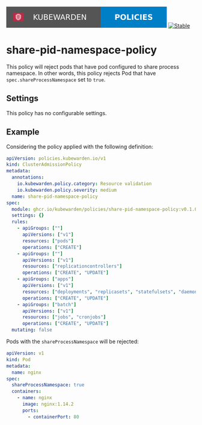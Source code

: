 [![Kubewarden Policy Repository](https://github.com/kubewarden/community/blob/main/badges/kubewarden-policies.svg)](https://github.com/kubewarden/community/blob/main/REPOSITORIES.md#policy-scope)
[![Stable](https://img.shields.io/badge/status-stable-brightgreen?style=for-the-badge)](https://github.com/kubewarden/community/blob/main/REPOSITORIES.md#stable)

# share-pid-namespace-policy

This policy will reject pods that have pod configured to share process namespace.
In other words, this policy rejects Pod that have `spec.shareProcessNamespace` set to `true`.

## Settings

This policy has no configurable settings.

## Example

Considering the policy applied with the following definition:

```yaml
apiVersion: policies.kubewarden.io/v1
kind: ClusterAdmissionPolicy
metadata:
  annotations:
    io.kubewarden.policy.category: Resource validation
    io.kubewarden.policy.severity: medium
  name: share-pid-namespace-policy
spec:
  module: ghcr.io/kubewarden/policies/share-pid-namespace-policy:v0.1.0
  settings: {}
  rules:
    - apiGroups: [""]
      apiVersions: ["v1"]
      resources: ["pods"]
      operations: ["CREATE"]
    - apiGroups: [""]
      apiVersions: ["v1"]
      resources: ["replicationcontrollers"]
      operations: ["CREATE", "UPDATE"]
    - apiGroups: ["apps"]
      apiVersions: ["v1"]
      resources: ["deployments", "replicasets", "statefulsets", "daemonsets"]
      operations: ["CREATE", "UPDATE"]
    - apiGroups: ["batch"]
      apiVersions: ["v1"]
      resources: ["jobs", "cronjobs"]
      operations: ["CREATE", "UPDATE"]
  mutating: false
```

Pods with the `shareProcessNamespace` will be rejected:

```yaml
apiVersion: v1
kind: Pod
metadata:
  name: nginx
spec:
  shareProcessNamespace: true
  containers:
    - name: nginx
      image: nginx:1.14.2
      ports:
        - containerPort: 80
```
